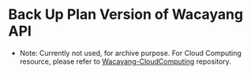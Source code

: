 # Back Up Plan Version of Wacayang API
* Note: Currently not used, for archive purpose. For Cloud Computing resource, please refer to [Wacayang-CloudComputing](https://github.com/Wacayang-Bangkit-2022/Wacayang-CloudComputing) repository.
